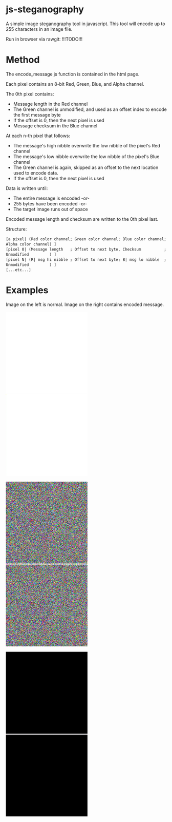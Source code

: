 # js-steganography

A simple image steganography tool in javascript.  This tool will encode up to 255 characters in an image file.  

Run in browser via rawgit: !!!TODO!!!

# Method

The encode_message js function is contained in the html page.  

Each pixel contains an 8-bit Red, Green, Blue, and Alpha channel.  

The 0th pixel contains:  
* Message length in the Red channel
* The Green channel is unmodified, and used as an offset index to encode the first message byte
* If the offset is 0, then the next pixel is used
* Message checksum in the Blue channel

At each n-th pixel that follows:  
* The message's high nibble overwrite the low nibble of the pixel's Red channel
* The message's low nibble overwrite the low nibble of the pixel's Blue channel
* The Green channel is again, skipped as an offset to the next location used to encode data.
* If the offset is 0, then the next pixel is used

Data is written until:  
* The entire message is encoded -or-
* 255 bytes have been encoded -or-
* The target image runs out of space

Encoded message length and checksum are written to the 0th pixel last.  

Structure:  
```
[a pixel| (Red color channel; Green color channel; Blue color channel; Alpha color channel) ]
[pixel 0| (Message length   ; Offset to next byte, Checksum          ; Unmodified         ) ]
[pixel N| (R| msg hi nibble ; Offset to next byte; B| msg lo nibble  ; Unmodified         ) ]
[...etc...]
```

# Examples

Image on the left is normal.  Image on the right contains encoded message.  

![white](./white.png "plain white") ![white_enc](./white_enc.png "encoded message white")

![noise](./noise.png "random noise") ![noise_enc](./noise_enc.png "encoded message noise")

![black](./black.png "plain black") ![black_enc](./black_enc.png "encoded message black")
